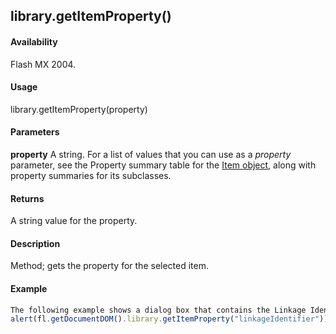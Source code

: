 ## library.getItemProperty()

#### Availability

Flash MX 2004.

#### Usage

library.getItemProperty(property)

#### Parameters

**property** A string. For a list of values that you can use as a *property* parameter, see the Property summary table for the [Item object](../Item_object/item_summary.md), along with property summaries for its subclasses.

#### Returns

A string value for the property.

#### Description

Method; gets the property for the selected item.

#### Example

```javascript
The following example shows a dialog box that contains the Linkage Identifier value for the symbol when referencing it using ActionScript or for run-time sharing:
alert(fl.getDocumentDOM().library.getItemProperty("linkageIdentifier"));

```